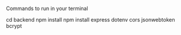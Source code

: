 Commands to run in your terminal

cd backend
npm install
npm install express dotenv cors jsonwebtoken bcrypt